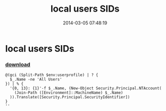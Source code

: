 ﻿---
pid:            4959
parent:         0
children:       
poster:         greg zakharov
title:          local users SIDs
date:           2014-03-05 07:48:19
description:    
format:         posh
---

# local users SIDs

### [download](4959.ps1)  



```posh
@(gci (Split-Path $env:userprofile) | ? {
  $_.Name -ne 'All Users'
}) | % {
  '{0, 13}: {1}'-f $_.Name, (New-Object Security.Principal.NTAccount(
    (Join-Path ([Environment]::MachineName) $_.Name)
  )).Translate([Security.Principal.SecurityIdentifier])
}
''
```
